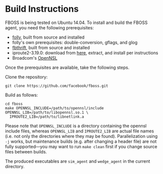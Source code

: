 # Build Instructions

FBOSS is being tested on Ubuntu 14.04. To install and build the FBOSS agent, you need the following prerequisites:

* [folly](https://github.com/facebook/folly), built from source and installed
* folly's own prerequisites: double-conversion, gflags, and glog
* [fbthrift](https://github.com/facebook/fbthrift), built from source and installed
* iproute2-3.19.0: download from [here](https://www.kernel.org/pub/linux/utils/net/iproute2/iproute2-3.19.0.tar.xz), extract, and install per instructions
* Broadcom's [OpenNSL](https://github.com/Broadcom-Switch/OpenNSL)

Once the prerequisites are available, take the following steps.

Clone the repository:

```
git clone https://github.com/facebook/fboss.git
```
 
Build as follows:

```
cd fboss
make OPENNSL_INCLUDE=/path/to/opennsl/include OPENNSL_LIB=/path/to/libopennsl.so.1 \
  IPROUTE2_LIB=/path/to/libnetlink.a
```

Please note that `OPENNSL_INCLUDE` is a directory containing the opennsl include files, whereas `OPENNSL_LIB` and `IPROUTE2_LIB` are actual file names (i.e. not only the directories where they may be found). Parallelization using `-j` works, but maintenance builds (e.g. after changing a header file) are not fully supported&mdash;you may want to run `make clean` first if you change source files between builds.

The produced executables are `sim_agent` and `wedge_agent` in the current directory.
